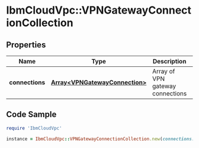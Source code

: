 # IbmCloudVpc::VPNGatewayConnectionCollection

## Properties

Name | Type | Description | Notes
------------ | ------------- | ------------- | -------------
**connections** | [**Array&lt;VPNGatewayConnection&gt;**](VPNGatewayConnection.md) | Array of VPN gateway connections | 

## Code Sample

```ruby
require 'IbmCloudVpc'

instance = IbmCloudVpc::VPNGatewayConnectionCollection.new(connections: null)
```


